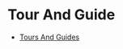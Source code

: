 # Tour And Guide

- [Tours And Guides](https://github.com/sorrycc/awesome-javascript#tours-and-guides)
